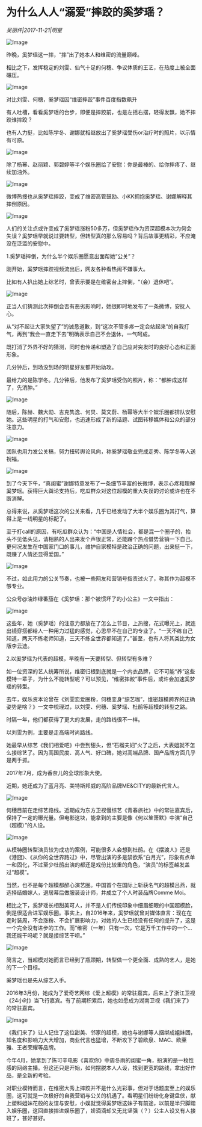 # 为什么人人“溺爱”摔跤的奚梦瑶？

*吴丽仟|2017-11-21|明星*

![Image](http://si1.go2yd.com/get-image/0IVUlPbW3rk)

昨晚，奚梦瑶这一摔，“摔”出了她本人和维密的流量巅峰。

相比之下，发挥稳定的刘雯、仙气十足的何穗、争议体质的王艺，在热度上被全面碾压。

![Image](http://si1.go2yd.com/get-image/0IVUlS8D3WS)

对比刘雯、何穗，奚梦瑶因“维密摔跤”事件百度指数飙升

有人吐槽，看看奚梦瑶的台步，即便是摔跤前，也是左摇右摆，轻得发飘，她不摔跤谁摔跤？

也有人力挺，比如陈学冬、谢娜就相继放出了奚梦瑶受伤or治疗时的照片，以示情有可原。

![Image](http://si1.go2yd.com/get-image/0IVUllTubRo)

除了杨幂、赵丽颖、郭碧婷等半个娱乐圈给了安慰：你是最棒的、给你摔疼了、继续加油外。

![Image](http://si1.go2yd.com/get-image/0IVUlaPIAUK)

微博热搜也从奚梦瑶摔跤，变成了维密高管鼓励、小KK拥抱奚梦瑶、谢娜解释其摔倒原因。

![Image](http://si1.go2yd.com/get-image/0IVUlZBhMB6)

人们的关注点或许变成了奚梦瑶涨粉50多万，但奚梦瑶作为资深超模本次为何会失误？奚梦瑶早就说过要转型，但转型真的那么容易吗？背后故事更精彩，不应淹没在泛滥的安慰中。

1.奚梦瑶摔倒，为什么半个娱乐圈愿意出面帮她“公关”？

刚开始，奚梦瑶摔跤视频流出后，网友各种看热闹不嫌事大。

比如有人扒出她上综艺时，曾表示要是在维密台上摔倒，“（会）退休吧”。

![Image](http://si1.go2yd.com/get-image/0IVUlQofBkO)

正当人们猜测此次摔倒会否有恶劣影响时，她很即时地发布了一条微博，安抚人心。

从“对不起让大家失望了”的诚恳道歉，到“这次不管多疼一定会站起来”的自我打气，再到“我会一直走下去”明确表示自己不会退休，一气呵成。

既打消了外界不好的猜测，同时也传递和塑造了自己应对突发时的良好心态和正面形象。

几分钟后，到场没到场的明星好友都开始助攻。

最给力的是陈学冬。几分钟后，他发布了奚梦瑶受伤的照片，称：“都肿成这样了，先消肿。”

![Image](http://si1.go2yd.com/get-image/0IVUlTWJbAu)

随后，陈赫、魏大勋、吉克隽逸、何炅、莫文蔚、杨幂等大半个娱乐圈都排队安慰她。这些明星的打气和安慰，也迅速形成了新的话题、试图转移媒体和公众的部分注意力。

![Image](http://si1.go2yd.com/get-image/0IVUlXjDOAi)

团队也用力发公关稿，努力扭转舆论风向，称奚梦瑶敬业完成走秀、陈学冬等人送祝福。

![Image](http://si1.go2yd.com/get-image/0IVUlk4fc1o)

到了今天下午，“真闺蜜”谢娜特意发布了一条细节丰富的长微博，表示心疼和理解奚梦瑶。获得巨大舆论支持后，吃瓜群众对这位超模的重大失误的讨论或许也在不断消解。

总得来说，从奚梦瑶这次的公关来看，几乎已经发动了大半个娱乐圈为其打气，算得上是一线明星的标配了。

至于打call的原因，有吃瓜群众认为：“中国是人情社会，都是混一个圈子的，抬头不见低头见，请相熟的人出来发个声很正常，还能蹭个热点借势营销一下自己。更何况发生在中国家门口的事儿，维护自家模特是政治正确的问题，出来挺一下，既赚了人情还显得爱国。”

![Image](http://si1.go2yd.com/get-image/0IVUlieMts0)

不过，如此用力的公关节奏，也被一些网友和营销号指责过火了，称其作为超模不够专业。

公众号@油炸绿番茄在《奚梦瑶：那个被惯坏了的小公主》一文中指出：

![Image](http://si1.go2yd.com/get-image/0IVUlhIwOPY)

这些年，她（奚梦瑶）的注意力都放在了怎么上节目，上热搜，花式曝光上，就连出镜穿搭都给人一种用力过猛的感觉，心思早不在自己的专业了。“一天不练自己知道，两天不练老师知道，三天不练全世界都知道了。”甚至，也有人将其类比为女版李云迪。

2.以奚梦瑶为代表的超模，早晚有一天要转型、但转型有多难？

如一位资深的艺人统筹所说，维密归根到底就是一个内衣品牌，它不可能“养”这些模特一辈子，为什么不能转型呢？可以预见，“维密摔跤”事件后，或许会加速奚梦瑶的转型。

去年，娱乐资本论曾在《刘雯恋爱圈粉，何穗变身“综艺咖”，维密超模跨界的正确姿势是啥？》一文中梳理过，以刘雯、何穗、奚梦瑶、杜鹃等超模的转型之路。

时隔一年，他们都获得了更大的发展，走的路线很不一样。

以刘雯为例，主要是走高端时尚路线。

她最早从综艺《我们相爱吧》中尝到甜头，但“石榴夫妇”火了之后，大表姐就不怎么接综艺了。因为高国民度、高人气、好口碑，她对高端品牌、国产品牌方面几乎是两手抓。

2017年7月，成为香奈儿的全球形象大使。

近期，她还成为了蓝月亮、美特斯邦威的高阶品牌ME&CITY的最新代言人。

![Image](http://si1.go2yd.com/get-image/0IVUlft4P8y)

何穗目前在走综艺路线。近期成为东方卫视慢综艺《青春旅社》中的常驻嘉宾后，保持了一定的曝光量。但电影这块，能拿到的主要是像《何以笙箫默》中演“自己（超模）”的人设。

![Image](http://si1.go2yd.com/get-image/0IVUlbpqCiu)

从模特圈转型演员较为成功的案例，可能很多人会想到杜鹃。在《摆渡人》还是《港囧》、《从你的全世界路过》中，尽管出演的多是禁欲系“白月光”，形象有点单一和固化，不过至少杜鹃出演的都还是戏份比较重的角色，“演员”的标签越发盖过“超模”。

当然，也不是每个超模都醉心演艺圈。中国首个在国际上斩获名气的超模吕燕，就选择结婚嫁人，退居幕后做服装设计师，并成立了个人时装品牌Comme Moi。

相比之下，奚梦瑶长相甜美可人，并不是人们传统印象中细眉细眼的中国超模脸，倒是很适合进军娱乐圈。事实上，自2016年来，奚梦瑶就曾对媒体直言：现在在走时装周，不会涨粉、不会扩展影响力，对她的人生已经没有任何的提升了，这是一个完全没有进步的工作。而“维密（一年）只有一次，它是万千工作中的一个…我还能干吗呢？就是接综艺干呗。”

![Image](http://si1.go2yd.com/get-image/0IVUlemdMZc)

简言之，当超模对她而言已经到了瓶颈期，转型做一个更全面、成熟的艺人，是她的下一个目标。

奚梦瑶也是先从综艺入手。

2016年3月份，她成为了爱奇艺网综《爱上超模》的常驻嘉宾，后来上了浙江卫视《24小时》当飞行嘉宾。有了前期积累后，她也如愿成为湖南卫视《我们来了》的常驻嘉宾。

![Image](http://si1.go2yd.com/get-image/0IVUldN9Nce)

《我们来了》让人记住了这位甜美、邻家的超模，她也与谢娜等人捆绑成姐妹团，知名度和影响力大大增加，商业代言也猛增，不断攻下了碧欧泉、MAC、欧莱雅、王者荣耀等品牌。

今年4月，她拿到了陈可辛电影《喜欢你》中周冬雨的闺蜜一角，扮演的是一枚性感的网络主播。但这还只是开始，如何摆脱本人人设，找到更宽的路线，拿出好作品，是全新的考验。

对职业模特而言，在维密大秀上摔跤并不是什么光彩事，但对于话题度至上的娱乐圈，这可就是一次极好的自我营销与公关的机遇了。看明星们纷纷化身键盘侠，献上塑料姐妹花般的友谊与安慰，小娱就觉得奚梦瑶这妹子有前途，以前是半只脚踏入娱乐圈，这回直接摔进娱乐圈了，娇滴滴却又无比坚强（？）公主人设又有人接班了，甚好甚好。

